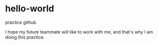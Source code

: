 # hello-world
practice github

I hope my future teammate will like to work with me, and that's why I am doing this practice.
